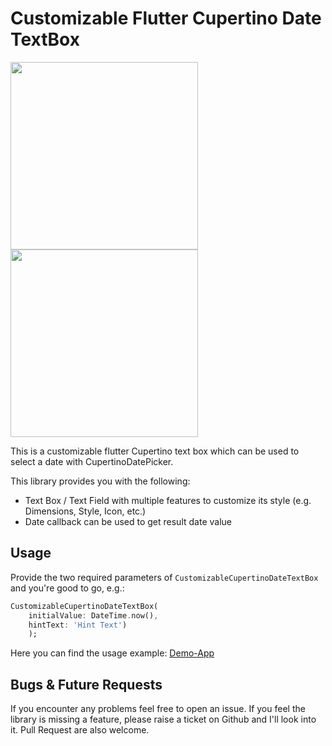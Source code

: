 # Customizable Flutter Cupertino Date TextBox

<img src="https://user-images.githubusercontent.com/33698941/103181723-8b124980-48a4-11eb-9c20-9e35198aa0ae.png" width="300"/> 
<img src="https://user-images.githubusercontent.com/33698941/103181731-9f564680-48a4-11eb-8551-cc9eac9762cb.png" width="300"/>

This is a customizable flutter Cupertino text box which can be used to select a date with CupertinoDatePicker.

This library provides you with the following:
- Text Box / Text Field with multiple features to customize its style (e.g. Dimensions, Style, Icon, etc.)
- Date callback can be used to get result date value

## Usage

Provide the two required parameters of `CustomizableCupertinoDateTextBox` and you're good to go, e.g.:
```dart
CustomizableCupertinoDateTextBox(
    initialValue: DateTime.now(),
    hintText: 'Hint Text')
    );
```

Here you can find the usage example: [Demo-App](https://github.com/Abdullah-Benomar-Shahen/flutter_customizable_cupertino_Date_TextBox/blob/main/example/lib/main.dart)

## Bugs & Future Requests
If you encounter any problems feel free to open an issue. If you feel the library is
missing a feature, please raise a ticket on Github and I'll look into it.
Pull Request are also welcome.
